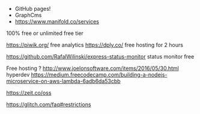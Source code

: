 

* GitHub pages!
* GraphCms
* https://www.manifold.co/services


100% free or unlimited free tier

https://piwik.org/ free analytics
https://dply.co/ free hosting for 2 hours

https://github.com/RafalWilinski/express-status-monitor status monitor free

Free hosting ?
http://www.joelonsoftware.com/items/2016/05/30.html hyperdev
https://medium.freecodecamp.com/building-a-nodejs-microservice-on-aws-lambda-6adb6da53cbb



https://zeit.co/oss


https://glitch.com/faq#restrictions
